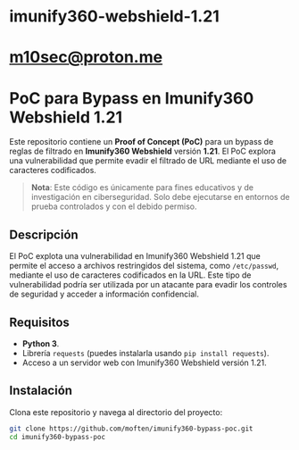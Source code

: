 # imunify360-webshield-1.21
# m10sec@proton.me

# PoC para Bypass en Imunify360 Webshield 1.21

Este repositorio contiene un **Proof of Concept (PoC)** para un bypass de reglas de filtrado en **Imunify360 Webshield** versión **1.21**. El PoC explora una vulnerabilidad que permite evadir el filtrado de URL mediante el uso de caracteres codificados.

> **Nota**: Este código es únicamente para fines educativos y de investigación en ciberseguridad. Solo debe ejecutarse en entornos de prueba controlados y con el debido permiso.

## Descripción

El PoC explota una vulnerabilidad en Imunify360 Webshield 1.21 que permite el acceso a archivos restringidos del sistema, como `/etc/passwd`, mediante el uso de caracteres codificados en la URL. Este tipo de vulnerabilidad podría ser utilizada por un atacante para evadir los controles de seguridad y acceder a información confidencial.

## Requisitos

- **Python 3**.
- Librería `requests` (puedes instalarla usando `pip install requests`).
- Acceso a un servidor web con Imunify360 Webshield versión 1.21.

## Instalación

Clona este repositorio y navega al directorio del proyecto:

```bash
git clone https://github.com/moften/imunify360-bypass-poc.git
cd imunify360-bypass-poc
